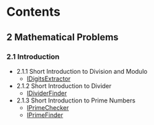 # Contents

## 2 Mathematical Problems

### 2.1 Introduction

* 2.1.1 Short Introduction to Division and Modulo
  * [IDigitsExtractor](src/main/kotlin/c02math/p0201intro/IDigitsExtractor.kt)
* 2.1.2 Short Introduction to Divider
  * [IDividerFinder](src/main/kotlin/c02math/p0201intro/IDividerFinder.kt)
* 2.1.3 Short Introduction to Prime Numbers
  * [IPrimeChecker](src/main/kotlin/c02math/p0201intro/IPrimeChecker.kt)
  * [IPrimeFinder](src/main/kotlin/c02math/p0201intro/IPrimeFinder.kt)
